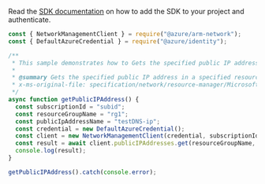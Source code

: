 Read the [SDK documentation](https://github.com/Azure/azure-sdk-for-js/blob/%40azure%2Farm-network_28.0.0/sdk/network/arm-network/README.md) on how to add the SDK to your project and authenticate.

```javascript
const { NetworkManagementClient } = require("@azure/arm-network");
const { DefaultAzureCredential } = require("@azure/identity");

/**
 * This sample demonstrates how to Gets the specified public IP address in a specified resource group.
 *
 * @summary Gets the specified public IP address in a specified resource group.
 * x-ms-original-file: specification/network/resource-manager/Microsoft.Network/stable/2021-08-01/examples/PublicIpAddressGet.json
 */
async function getPublicIPAddress() {
  const subscriptionId = "subid";
  const resourceGroupName = "rg1";
  const publicIpAddressName = "testDNS-ip";
  const credential = new DefaultAzureCredential();
  const client = new NetworkManagementClient(credential, subscriptionId);
  const result = await client.publicIPAddresses.get(resourceGroupName, publicIpAddressName);
  console.log(result);
}

getPublicIPAddress().catch(console.error);
```
